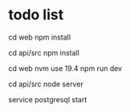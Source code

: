 # todo list

<!-- Project has web and api parts with DB on postgresql. -->

<!-- Before starting - install dependencies for web and api parts. -->
<!-- split terminal and enter next commands -->

cd web
npm install

<!-- then in second terminal -->

cd api/src
npm install

<!-- For running front part after install packages: -->

cd web
nvm use 19.4
npm run dev

<!-- For running api part after install packages: -->

cd api/src
node server

<!-- DB part -->
<!-- DB starting -->

service postgresql start
